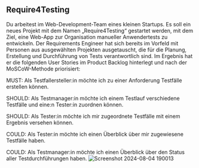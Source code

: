 ## Require4Testing

Du arbeitest im Web-Development-Team eines kleinen Startups. Es soll ein neues Projekt mit dem Namen „Require4Testing“ gestartet werden, mit dem Ziel, eine Web-App zur Organisation manueller Anwendertests zu entwickeln. Der Requirements Engineer hat sich bereits im Vorfeld mit Personen aus ausgewählten Projekten ausgetauscht, die für die Planung, Erstellung und Durchführung von Tests verantwortlich sind. Im Ergebnis hat er die folgenden User Stories im Product Backlog hinterlegt und nach der MoSCoW-Methode priorisiert:


MUST: Als Testfallersteller:in möchte ich zu einer Anforderung Testfälle erstellen können.

SHOULD: Als Testmanager:in möchte ich einem Testlauf verschiedene Testfälle und eine:n Tester:in zuordnen können.

SHOULD: Als Tester:in möchte ich mir zugeordnete Testfälle mit einem Ergebnis versehen können.

COULD: Als Tester:in möchte ich einen Überblick über mir zugewiesene Testfälle haben.

COULD: Als Testmanager:in möchte ich einen Überblick über den Status aller Testdurchführungen haben.
![Screenshot 2024-08-04 190013](https://github.com/user-attachments/assets/ad60ab66-dcc5-4c08-9d1d-05c790218ef0)
